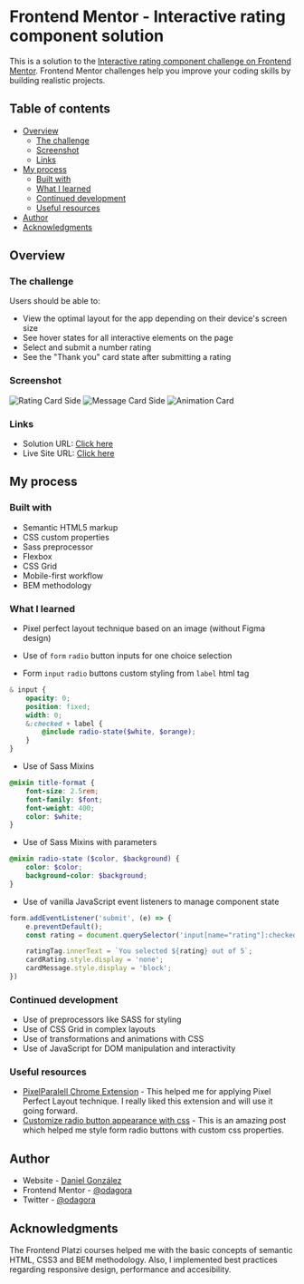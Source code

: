 # Frontend Mentor - Interactive rating component solution

This is a solution to the [Interactive rating component challenge on Frontend Mentor](https://www.frontendmentor.io/challenges/interactive-rating-component-koxpeBUmI). Frontend Mentor challenges help you improve your coding skills by building realistic projects.

## Table of contents

- [Overview](#overview)
  - [The challenge](#the-challenge)
  - [Screenshot](#screenshot)
  - [Links](#links)
- [My process](#my-process)
  - [Built with](#built-with)
  - [What I learned](#what-i-learned)
  - [Continued development](#continued-development)
  - [Useful resources](#useful-resources)
- [Author](#author)
- [Acknowledgments](#acknowledgments)

## Overview

### The challenge

Users should be able to:

- View the optimal layout for the app depending on their device's screen size
- See hover states for all interactive elements on the page
- Select and submit a number rating
- See the "Thank you" card state after submitting a rating

### Screenshot

![Rating Card Side](https://bit.ly/3cUKYLH)
![Message Card Side](https://bit.ly/3RKBrW2)
![Animation Card](https://res.cloudinary.com/dagrstwwf/image/upload/v1662678837/2022-09-08_18-13-22_ix2ags.gif)

### Links

- Solution URL: [Click here](https://bit.ly/3D7e7xL)
- Live Site URL: [Click here](https://bit.ly/3B53gBG)

## My process

### Built with

- Semantic HTML5 markup
- CSS custom properties
- Sass preprocessor
- Flexbox
- CSS Grid
- Mobile-first workflow
- BEM methodology

### What I learned
* Pixel perfect layout technique based on an image (without Figma design)

* Use of `form` `radio` button inputs for one choice selection

* Form `input` `radio` buttons custom styling from `label` html tag
```scss
& input {
    opacity: 0;
    position: fixed;
    width: 0;
    &:checked + label {
        @include radio-state($white, $orange);
    }
}

```

* Use of Sass Mixins
```scss
@mixin title-format {
    font-size: 2.5rem;
    font-family: $font;
    font-weight: 400;
    color: $white;
}
```
* Use of Sass Mixins with parameters
```scss
@mixin radio-state ($color, $background) {
    color: $color;
    background-color: $background;
}
```
* Use of vanilla JavaScript event listeners to manage component state
```js
form.addEventListener('submit', (e) => {
    e.preventDefault();
    const rating = document.querySelector('input[name="rating"]:checked').value;

    ratingTag.innerText = `You selected ${rating} out of 5`;
    cardRating.style.display = 'none';
    cardMessage.style.display = 'block';
})
```
### Continued development

* Use of preprocessors like SASS for styling
* Use of CSS Grid in complex layouts
* Use of transformations and animations with CSS
* Use of JavaScript for DOM manipulation and interactivity

### Useful resources

- [PixelParalell Chrome Extension](https://bit.ly/3B04jTG) - This helped me for applying Pixel Perfect Layout technique. I really liked this extension and will use it going forward.
- [Customize radio button appearance with css](https://markheath.net/post/customize-radio-button-css) - This is an amazing post which helped me style form radio buttons with custom css properties.

## Author

- Website - [Daniel González](https://odagora.com)
- Frontend Mentor - [@odagora](https://www.frontendmentor.io/profile/odagora)
- Twitter - [@odagora](https://www.twitter.com/odagora)

## Acknowledgments

The Frontend Platzi courses helped me with the basic concepts of semantic HTML, CSS3 and BEM methodology. Also, I implemented best practices regarding responsive design, performance and accesibility.
